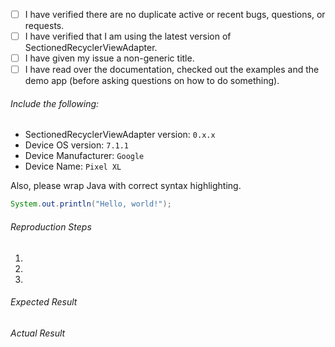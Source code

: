 - [ ] I have verified there are no duplicate active or recent bugs, questions, or requests.
- [ ] I have verified that I am using the latest version of SectionedRecyclerViewAdapter.
- [ ] I have given my issue a non-generic title.
- [ ] I have read over the documentation, checked out the examples and the demo app (before asking questions on how to do something).

###### Include the following:
 - SectionedRecyclerViewAdapter version: `0.x.x`
 - Device OS version: `7.1.1`
 - Device Manufacturer: `Google`
 - Device Name: `Pixel XL`

Also, please wrap Java with correct syntax highlighting.

```java
System.out.println("Hello, world!");
```
 
###### Reproduction Steps

1. 
2. 
3. 

###### Expected Result



###### Actual Result

